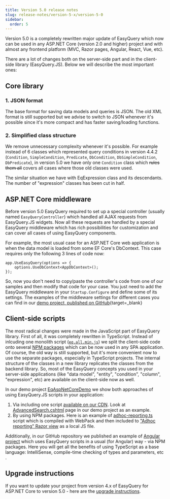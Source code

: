 ```yaml
---
title: Version 5.0 release notes
slug: release-notes/version-5-x/version-5-0
sidebar:
  order: 5
---
```


Version 5.0 is a completely rewritten major update of EasyQuery which now can be used in any ASP.NET Core (version 2.0 and higher) project and with almost any frontend platform (MVC, Razor pages, Angular, React, Vue, etc).

There are a lot of changes both on the server-side part and in the client-side library (EasyQuery.JS). Below we will describe the most important ones:

## Core library

### 1. JSON format
The base format for saving data models and queries is JSON. The old XML format is still supported but we advise to switch to JSON whenever it's possible since it's more compact and has faster saving/loading functions.

### 2. Simplified class structure
We remove unnecessary complexity whenever it's possible. For example instead of 6 classes which represented query conditions in version 4.4.2 (`Condition`, `SimpleCondition`, `Predicate`, `DbCondition`, `DbSimpleCondition`, `DbPredicate`), in version 5.0 we have only one `Condition` class which ~~rules them all~~ covers all cases where those old classes were used.

The similar situation we have with EqExpression class and its descendants. The number of "expression" classes has been cut in half.

## ASP.NET Core middleware
Before version 5.0 EasyQuery required to set up a special controller (usually named `EasyQueryController`) which handled all AJAX requests from EasyQuery.JS widgets. 
Now all these requests are handled by a special EasyQuery middleware which has rich possibilities for customization and can cover all cases of using EasyQuery components.

For example, the most usual case for an ASP.NET Core web application is when the data model is loaded from some EF Core's DbContext. This case requires only the following 3 lines of code now:

```
app.UseEasyQuery(options => {
    options.UseDbContext<AppDbContext>();
});
```

So, now you don't need to copy/paste the controller's code from one of our samples and then modify that code for your case. You just need to add the EasyQuery middleware in your `Startup.Configure` and define some of its settings. The examples of the middleware settings for different cases you can find in our [demo project, published on GitHub](https://github.com/easyquery/AspNetCoreSamples/tree/master/EqAspNetCoreDemo/Startup.cs){target=_blank}



## Client-side scripts
The most radical changes were made in the JavaScript part of EasyQuery library. First of all, it was completely rewritten in TypeScript. 
Instead of inlcuding one monolith script ([`eq.all.min.js`](https://cdn.korzh.com/eq/5.0.0/eq.all.min.js)) we split the client-side code onto several [NPM packages](https://www.npmjs.com/org/easyquery) which can be now used in any SPA application. Of course, the old way is still supported, but it's more convenient now to use the separate packages, especially in TypeScript projects.
The internal structure of the classes in a new library replicates the classes from the backend library. So, most of the EasyQuery concepts you used in your server-side applications (like "data model", "entity", "condition", "column", "expression", etc) are available on the client-side now as well. 

In our demo project [EqAspNetCoreDemo](https://github.com/easyquery/AspNetCoreSamples/tree/master/EqAspNetCoreDemo) we show both approaches of using EasyQuery.JS scripts in your application:
1. Via including one script [available on our CDN](https://cdn.korzh.com/eq/5.0.0/eq.all.min.js). Look at [AdvancedSearch.cshtml](https://github.com/easyquery/AspNetCoreSamples/tree/master/EqAspNetCoreDemo/Pages/AdvancedSearch.cshtml) page in our demo project as an example.
2. By using NPM packages. Here is an example of [adhoc-reporting.ts](https://github.com/easyquery/AspNetCoreSamples/tree/master/EqAspNetCoreDemo/ts/adhoc-reporting.ts) script which is compiled with WebPack and then included to ["Adhoc reporting" Razor view](https://github.com/easyquery/AspNetCoreSamples/tree/master/EqAspNetCoreDemo/Views/Home/AdhocReporting.cshtml) as a local JS file. 

Additionally, in our GitHub repository we published an example of [Angular project](https://github.com/easyquery/AspNetCoreSamples/tree/master/EqAngularDemo) which uses EasyQuery scripts in a usual (for Angular) way - via NPM packages. Here you will get all the benefits of using TypeScript as a base language: IntelliSense, compile-time checking of types and parameters, etc .
	

## Upgrade instructions
If you want to update your project from version 4.x of EasyQuery for ASP.NET Core to version 5.0 - here are the [upgrade instructions](/easyquery/docs/release-notes/upgrade-from-4-x-to-5-0).
